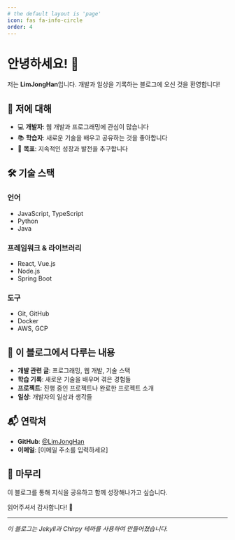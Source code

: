 ```yaml
---
# the default layout is 'page'
icon: fas fa-info-circle
order: 4
---
```


# 안녕하세요! 👋

저는 **LimJongHan**입니다. 개발과 일상을 기록하는 블로그에 오신 것을 환영합니다!

## 🚀 저에 대해

- 💻 **개발자**: 웹 개발과 프로그래밍에 관심이 많습니다
- 📚 **학습자**: 새로운 기술을 배우고 공유하는 것을 좋아합니다
- 🎯 **목표**: 지속적인 성장과 발전을 추구합니다

## 🛠️ 기술 스택

### 언어
- JavaScript, TypeScript
- Python
- Java

### 프레임워크 & 라이브러리
- React, Vue.js
- Node.js
- Spring Boot

### 도구
- Git, GitHub
- Docker
- AWS, GCP

## 📝 이 블로그에서 다루는 내용

- **개발 관련 글**: 프로그래밍, 웹 개발, 기술 스택
- **학습 기록**: 새로운 기술을 배우며 겪은 경험들
- **프로젝트**: 진행 중인 프로젝트나 완료한 프로젝트 소개
- **일상**: 개발자의 일상과 생각들

## 📬 연락처

- **GitHub**: [@LimJongHan](https://github.com/LimJongHan)
- **이메일**: [이메일 주소를 입력하세요]

## 🎉 마무리

이 블로그를 통해 지식을 공유하고 함께 성장해나가고 싶습니다. 

읽어주셔서 감사합니다! 🙏

---

*이 블로그는 Jekyll과 Chirpy 테마를 사용하여 만들어졌습니다.*
